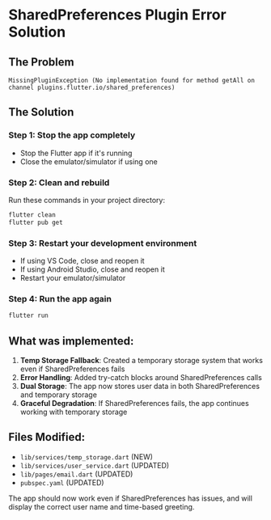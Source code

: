 # SharedPreferences Plugin Error Solution

## The Problem
`MissingPluginException (No implementation found for method getAll on channel plugins.flutter.io/shared_preferences)`

## The Solution

### Step 1: Stop the app completely
- Stop the Flutter app if it's running
- Close the emulator/simulator if using one

### Step 2: Clean and rebuild
Run these commands in your project directory:
```bash
flutter clean
flutter pub get
```

### Step 3: Restart your development environment
- If using VS Code, close and reopen it
- If using Android Studio, close and reopen it
- Restart your emulator/simulator

### Step 4: Run the app again
```bash
flutter run
```

## What was implemented:

1. **Temp Storage Fallback**: Created a temporary storage system that works even if SharedPreferences fails
2. **Error Handling**: Added try-catch blocks around SharedPreferences calls
3. **Dual Storage**: The app now stores user data in both SharedPreferences and temporary storage
4. **Graceful Degradation**: If SharedPreferences fails, the app continues working with temporary storage

## Files Modified:
- `lib/services/temp_storage.dart` (NEW)
- `lib/services/user_service.dart` (UPDATED)
- `lib/pages/email.dart` (UPDATED)
- `pubspec.yaml` (UPDATED)

The app should now work even if SharedPreferences has issues, and will display the correct user name and time-based greeting.